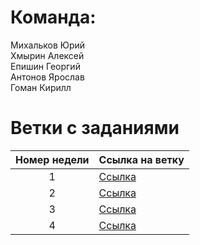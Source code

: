 # Команда:
Михальков Юрий  
Хмырин Алексей  
Епишин Георгий  
Антонов Ярослав  
Гоман Кирилл  

# Ветки с заданиями 
| Номер недели | Ссылка на ветку |
| :---: | --- |
| 1 | [Ссылка](https://github.com/Ogureche/Startapik/tree/1) |
| 2 | [Ссылка](https://github.com/Ogureche/Startapik/tree/2) |
| 3 | [Ссылка](https://github.com/Ogureche/Startapik/tree/3) |
| 4 | [Ссылка](https://github.com/Ogureche/Startapik/tree/4) |
